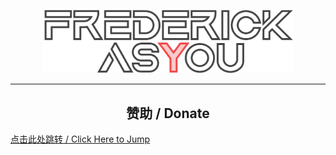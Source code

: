 <p align="center"> 
  <a href="https://ohdragonboi.cn">
    <img src="logo-final/logo-final-animated.svg"  width="400">
  </a>
</p>

---

<h2 align="center">赞助 / Donate</h2>

[点击此处跳转 / Click Here to Jump](https://afdian.net/a/se7entin)
